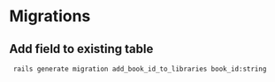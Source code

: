 # Migrations

## Add field to existing table
```bash
 rails generate migration add_book_id_to_libraries book_id:string
```
